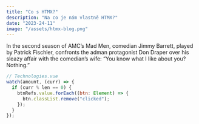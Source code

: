 ```yaml
---
title: "Co s HTMX?"
description: "Na co je nám vlastně HTMX?"
date: "2023-24-11"
image: "/assets/htmx-blog.png"
---
```


In the second season of AMC’s Mad Men, comedian Jimmy Barrett, played by Patrick Fischler, confronts the adman protagonist Don Draper over his sleazy affair with the comedian’s wife: “You know what I like about you? Nothing.”

```js
// Technologies.vue
watch(amount, (curr) => {
  if (curr % len == 0) {
    btnRefs.value.forEach((btn: Element) => {
      btn.classList.remove("clicked");
    });
  }
});
```
